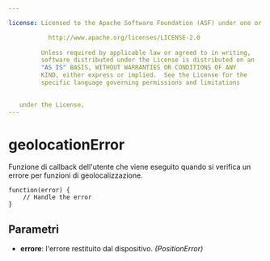 ```yaml
---

license: Licensed to the Apache Software Foundation (ASF) under one or more contributor license agreements. See the NOTICE file distributed with this work for additional information regarding copyright ownership. The ASF licenses this file to you under the Apache License, Version 2.0 (the "License"); you may not use this file except in compliance with the License. You may obtain a copy of the License at

           http://www.apache.org/licenses/LICENSE-2.0
    
         Unless required by applicable law or agreed to in writing,
         software distributed under the License is distributed on an
         "AS IS" BASIS, WITHOUT WARRANTIES OR CONDITIONS OF ANY
         KIND, either express or implied.  See the License for the
         specific language governing permissions and limitations
    

   under the License.
---
```


# geolocationError

Funzione di callback dell'utente che viene eseguito quando si verifica un errore per funzioni di geolocalizzazione.

    function(error) {
        // Handle the error
    }
    

## Parametri

*   **errore**: l'errore restituito dal dispositivo. *(PositionError)*